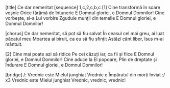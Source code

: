 [title] Ce dar nemeritat
[sequence] 1,c,2,c,b,c
[1]
Cine transformă în soare veșnic
Orice fărâmă de întuneric
E Domnul gloriei, e Domnul Domnilor!
Cine vorbește, si-a Lui vorbire
Zguduie munții din temelie
E Domnul gloriei, e Domnul Domnilor!

[chorus]
Ce dar nemeritat, să pot să fiu salvat
În ceasul cel mai greu, ai luat păcatul meu
Moartea ai biruit, ca eu să fiu sfințit
Astăzi cânt liber, Isus m-ai mântuit.

[2]
Cine mai poate azi să ridice
Pe cei căzuți iar, ca fii și fiice
E Domnul gloriei, e Domnul Domnilor!
Cine aduce la El popoare,
Plin de dreptate și îndurare
E Domnul gloriei, e Domnul Domnilor!

[bridge]
/: Vrednic este Mielul junghiat
Vrednic e Împăratul din morți înviat :/ x3
Vrednic este Mielul junghiat
Vrednic, vrednic, vrednic!

